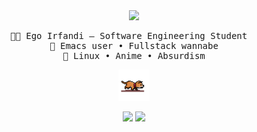 <div align="center">
  
  <img src="https://readme-typing-svg.demolab.com?font=Inconsolata&weight=500&size=50&duration=3000&color=58A6FF&center=true&vCenter=true&multiline=true&repeat=false&random=false&width=1300&height=140&lines=Cool+Running+Text" width="700" />
  <pre>👨‍💻 Ego Irfandi — Software Engineering Student  
🧠 Emacs user • Fullstack wannabe
🐧 Linux • Anime • Absurdism</pre>

  
   <!--
  [![My Skills](https://skillicons.dev/icons?i=html,css,js,laravel,nodejs,react)](https://nyuki.vercel.app/)
  <br>
  [![My Skills](https://skillicons.dev/icons?i=neovim,typescript,express,bun,mysql,postgresql)](https://nyuki.vercel.app/)  
   
   -->

  <img src="cat.gif" width="50"/>

  [![](https://img.shields.io/badge/linkedin-0a66c2)](https://www.linkedin.com/in/ego-irfandi-894580272/)
  [![](https://img.shields.io/badge/facebook-6364ff)](https://web.facebook.com/profile.php?id=100022535239857)
</div>
